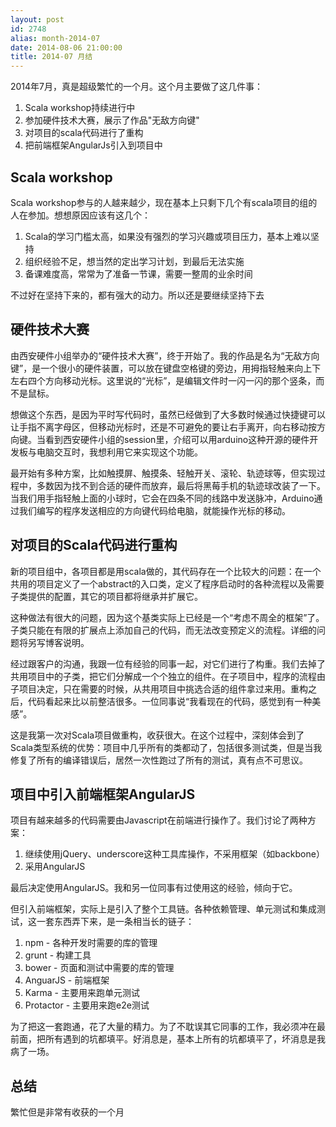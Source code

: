 ```yaml
---
layout: post
id: 2748
alias: month-2014-07
date: 2014-08-06 21:00:00
title: 2014-07 月结
---
```


2014年7月，真是超级繁忙的一个月。这个月主要做了这几件事：

1. Scala workshop持续进行中
2. 参加硬件技术大赛，展示了作品"无敌方向键"
3. 对项目的scala代码进行了重构
4. 把前端框架AngularJs引入到项目中

## Scala workshop

Scala workshop参与的人越来越少，现在基本上只剩下几个有scala项目的组的人在参加。想想原因应该有这几个：

1. Scala的学习门槛太高，如果没有强烈的学习兴趣或项目压力，基本上难以坚持
2. 组织经验不足，想当然的定出学习计划，到最后无法实施
3. 备课难度高，常常为了准备一节课，需要一整周的业余时间

不过好在坚持下来的，都有强大的动力。所以还是要继续坚持下去

## 硬件技术大赛

由西安硬件小组举办的“硬件技术大赛”，终于开始了。我的作品是名为“无敌方向键”，是一个很小的硬件装置，可以放在键盘空格键的旁边，用拇指轻触来向上下左右四个方向移动光标。这里说的“光标”，是编辑文件时一闪一闪的那个竖条，而不是鼠标。

想做这个东西，是因为平时写代码时，虽然已经做到了大多数时候通过快捷键可以让手指不离字母区，但移动光标时，还是不可避免的要让右手离开，向右移动按方向键。当看到西安硬件小组的session里，介绍可以用arduino这种开源的硬件开发板与电脑交互时，我想利用它来实现这个功能。

最开始有多种方案，比如触摸屏、触摸条、轻触开关、滚轮、轨迹球等，但实现过程中，多数因为找不到合适的硬件而放弃，最后将黑莓手机的轨迹球改装了一下。当我们用手指轻触上面的小球时，它会在四条不同的线路中发送脉冲，Arduino通过我们编写的程序发送相应的方向键代码给电脑，就能操作光标的移动。

## 对项目的Scala代码进行重构

新的项目组中，各项目都是用scala做的，其代码存在一个比较大的问题：在一个共用的项目定义了一个abstract的入口类，定义了程序启动时的各种流程以及需要子类提供的配置，其它的项目都将继承并扩展它。

这种做法有很大的问题，因为这个基类实际上已经是一个“考虑不周全的框架”了。子类只能在有限的扩展点上添加自己的代码，而无法改变预定义的流程。详细的问题将另写博客说明。

经过跟客户的沟通，我跟一位有经验的同事一起，对它们进行了构重。我们去掉了共用项目中的子类，把它们分解成一个个独立的组件。在子项目中，程序的流程由子项目决定，只在需要的时候，从共用项目中挑选合适的组件拿过来用。重构之后，代码看起来比以前整洁很多。一位同事说“我看现在的代码，感觉到有一种美感”。

这是我第一次对Scala项目做重构，收获很大。在这个过程中，深刻体会到了Scala类型系统的优势：项目中几乎所有的类都动了，包括很多测试类，但是当我修复了所有的编译错误后，居然一次性跑过了所有的测试，真有点不可思议。

## 项目中引入前端框架AngularJS

项目有越来越多的代码需要由Javascript在前端进行操作了。我们讨论了两种方案：

1. 继续使用jQuery、underscore这种工具库操作，不采用框架（如backbone）
2. 采用AngularJS

最后决定使用AngularJS。我和另一位同事有过使用这的经验，倾向于它。

但引入前端框架，实际上是引入了整个工具链。各种依赖管理、单元测试和集成测试，这一套东西弄下来，是一条相当长的链子：

1. npm - 各种开发时需要的库的管理
2. grunt - 构建工具
3. bower - 页面和测试中需要的库的管理
4. AnguarJS - 前端框架
5. Karma - 主要用来跑单元测试
6. Protactor - 主要用来跑e2e测试

为了把这一套跑通，花了大量的精力。为了不耽误其它同事的工作，我必须冲在最前面，把所有遇到的坑都填平。好消息是，基本上所有的坑都填平了，坏消息是我病了一场。

## 总结

繁忙但是非常有收获的一个月


